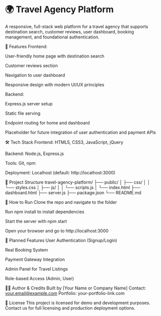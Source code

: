 # **🌍 Travel Agency Platform**
A responsive, full-stack web platform for a travel agency that supports destination search, customer reviews, user dashboard, booking management, and foundational authentication.

🚀 Features
Frontend:

User-friendly home page with destination search

Customer reviews section

Navigation to user dashboard

Responsive design with modern UI/UX principles

Backend:

Express.js server setup

Static file serving

Endpoint routing for home and dashboard

Placeholder for future integration of user authentication and payment APIs

🛠️ Tech Stack
Frontend: HTML5, CSS3, JavaScript, jQuery

Backend: Node.js, Express.js

Tools: Git, npm

Deployment: Localhost (default: http://localhost:3000)

📂 Project Structure
travel-agency-platform/
├── public/
│ ├── css/
│ │ └── styles.css
│ ├── js/
│ │ └── scripts.js
│ └── index.html
├── dashboard.html
├── server.js
├── package.json
└── README.md

🧪 How to Run
Clone the repo and navigate to the folder

Run npm install to install dependencies

Start the server with npm start

Open your browser and go to http://localhost:3000

🔐 Planned Features
User Authentication (Signup/Login)

Real Booking System

Payment Gateway Integration

Admin Panel for Travel Listings

Role-based Access (Admin, User)

👨‍🏫 Author & Credits
Built by [Your Name or Company Name]
Contact: your.email@example.com
Portfolio: your-portfolio-link.com

📄 License
This project is licensed for demo and development purposes. Contact us for full licensing and production deployment options.
